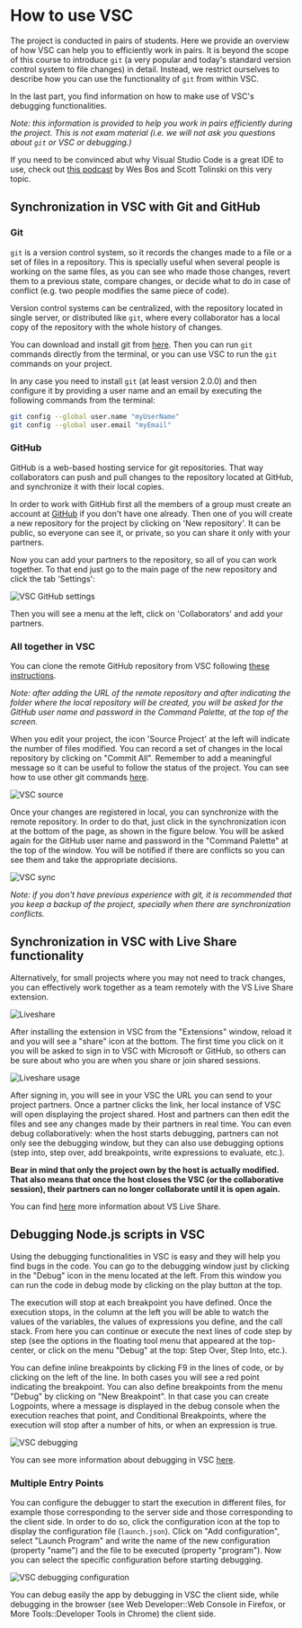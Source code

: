 
# How to use VSC

The project is conducted in pairs of students. Here we provide an overview of how VSC can help you to efficiently work in pairs. It is beyond the scope of this course to introduce `git` (a very popular and today's standard version control system to file changes) in detail. Instead, we restrict ourselves to describe how you can use the functionality of `git` from within VSC.

In the last part, you find information on how to make use of VSC's debugging functionalities.

_Note: this information is provided to help you work in pairs efficiently during the project. This is not exam material (i.e. we will not ask you questions about `git` or VSC or debugging.)_

If you need to be convinced abut why Visual Studio Code is a great IDE to use, check out [this podcast](https://syntax.fm/show/012/why-is-everyone-switching-to-vs-code) by Wes Bos and Scott Tolinski on this very topic.

## Synchronization in VSC with Git and GitHub

### Git

`git` is a version control system, so it records the changes made to a file or a set of files in a repository. This is specially useful when several people is working on the same files, as you can see who made those changes, revert them to a previous state, compare changes, or decide what to do in case of conflict (e.g. two people modifies the same piece of code).

Version control systems can be centralized, with the repository located in single server, or distributed like `git`, where every collaborator has a local copy of the repository with the whole history of changes.

You can download and install git from [here](https://git-scm.com/downloads). Then you can run `git` commands directly from the terminal, or you can use VSC to run the `git` commands on your project.

In any case you need to install `git` (at least version 2.0.0) and then configure it by providing a user name and an email by executing the following commands from the terminal:

```bash
git config --global user.name "myUserName"
git config --global user.email "myEmail"
```

### GitHub

GitHub is a web-based hosting service for git repositories. That way collaborators can push and pull changes to the repository located at GitHub, and synchronize it with their local copies.

In order to work with GitHub first all the members of a group must create an account at [GitHub](https://github.com) if you don't have one already. Then one of you will create a new repository for the project by clicking on 'New repository'. It can be public, so everyone can see it, or private, so you can share it only with your partners.

Now you can add your partners to the repository, so all of you can work together. To that end just go to the main page of the new repository and click the tab 'Settings':

![VSC GitHub settings](img/VSC-github-settings.png)

Then you will see a menu at the left, click on 'Collaborators' and add your partners.

### All together in VSC

You can clone the remote GitHub repository from VSC following [these instructions](https://code.visualstudio.com/docs/editor/versioncontrol#_cloning-a-repository).

_Note: after adding the URL of the remote repository and after indicating the folder where the local repository will be created, you will be asked for the GitHub user name and password in the Command Palette, at the top of the screen._

When you edit your project, the icon 'Source Project' at the left will indicate the number of files modified. You can record a set of changes in the local repository by clicking on "Commit All". Remember to add a meaningful message so it can be useful to follow the status of the project. You can see how to use other git commands [here](https://git-scm.com/docs).

![VSC source](img/VSC-source.png)

Once your changes are registered in local, you can synchronize with the remote repository. In order to do that, just click in the synchronization icon at the bottom of the page, as shown in the figure below. You will be asked again for the GitHub user name and password in the "Command Palette" at the top of the window. You will be notified if there are conflicts so you can see them and take the appropriate decisions.

![VSC sync](img/VSC-sync.png)

_Note: if you don't have previous experience with git, it is recommended that you keep a backup of the project, specially when there are synchronization conflicts._

## Synchronization in VSC with Live Share functionality

Alternatively, for small projects where you may not need to track changes, you can effectively work together as a team remotely with the VS Live Share extension.

![Liveshare](img/VSC-liveshare-install.png)

After installing the extension in VSC from the "Extensions" window, reload it and you will see a "share" icon at the bottom. The first time you click on it you will be asked to sign in to VSC with Microsoft or GitHub, so others can be sure about who you are when you share or join shared sessions.

![Liveshare usage](img/VSC-liveshare-use.png)

After signing in, you will see in your VSC the URL you can send to your project partners. Once a partner clicks the link, her local instance of VSC will open displaying the project shared. Host and partners can then edit the files and see any changes made by their partners in real time. You can even debug collaboratively: when the host starts debugging, partners can not only see the debugging window, but they can also use debugging options (step into, step over, add breakpoints, write expressions to evaluate, etc.).

**Bear in mind that only the project own by the host is actually modified. That also means that once the host closes the VSC (or the collaborative session), their partners can no longer collaborate until it is open again.**

You can find [here](https://marketplace.visualstudio.com/items?itemName=MS-vsliveshare.vsliveshare) more information about VS Live Share.

## Debugging Node.js scripts in VSC

Using the debugging functionalities in VSC is easy and they will help you find bugs in the code. You can go to the debugging window just by clicking in the "Debug" icon in the menu located at the left. From this window you can run the code in debug mode by clicking on the play button at the top.

The execution will stop at each breakpoint you have defined. Once the execution stops, in the column at the left you will be able to watch the values of the variables, the values of expressions you define, and the call stack. From here you can continue or execute the next lines of code step by step (see the options in the floating tool menu that appeared at the top-center, or click on the menu "Debug" at the top: Step Over, Step Into, etc.).

You can define inline breakpoints by clicking F9 in the lines of code, or by clicking on the left of the line. In both cases you will see a red point indicating the breakpoint. You can also define breakpoints from the menu "Debug" by clicking on "New Breakpoint". In that case you can create Logpoints, where a message is displayed in the debug console when the execution reaches that point, and Conditional Breakpoints, where the execution will stop after a number of hits, or when an expression is true.

![VSC debugging](img/VSC-debug.png)

You can see more information about debugging in VSC [here](https://code.visualstudio.com/docs/editor/debugging).

### Multiple Entry Points

You can configure the debugger to start the execution in different files, for example those corresponding to the server side and those corresponding to the client side. In order to do so, click the configuration icon at the top to display the configuration file (`launch.json`). Click on "Add configuration", select "Launch Program" and write the name of the new configuration (property "name") and the file to be executed (property "program"). Now you can select the specific configuration before starting debugging.

![VSC debugging configuration](img/VSC-debug-conf.png)

You can debug easily the app by debugging in VSC the client side, while debugging in the browser (see Web Developer::Web Console in Firefox, or More Tools::Developer Tools in Chrome) the client side.